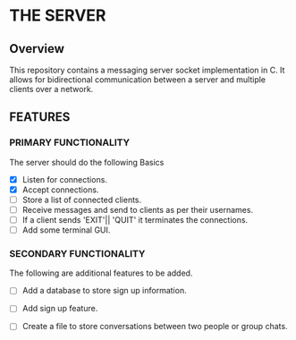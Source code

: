 # THE SERVER
## Overview
This repository contains a messaging server socket implementation in C. It allows for bidirectional communication between a server and multiple clients over a network.

## FEATURES
### PRIMARY FUNCTIONALITY
The server should do the following Basics<br>
* [x] Listen for connections.
* [x] Accept connections.
* [ ] Store a list of connected clients.
* [ ] Receive messages and send to clients as per their usernames.
* [ ] If a client sends 'EXIT'|| 'QUIT' it terminates the connections.
* [ ] Add some terminal GUI.

### SECONDARY FUNCTIONALITY
The following are additional features to be added.<br>
* [ ]  Add a database to store sign up information.
* [ ] Add sign up feature.
* [ ] Create a file to store conversations between two people or group chats.

